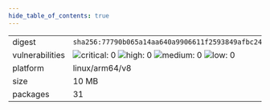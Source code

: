 ```yaml
---
hide_table_of_contents: true
---
```


<table>
<tr><td>digest</td><td><code>sha256:77790b065a14aa640a9906611f2593849afbc24e3dfe9ea845191d6d6b2b9ea3</code></td><tr><tr><td>vulnerabilities</td><td><img alt="critical: 0" src="https://img.shields.io/badge/critical-0-lightgrey"/> <img alt="high: 0" src="https://img.shields.io/badge/high-0-lightgrey"/> <img alt="medium: 0" src="https://img.shields.io/badge/medium-0-lightgrey"/> <img alt="low: 0" src="https://img.shields.io/badge/low-0-lightgrey"/> <!-- unspecified: 0 --></td></tr>
<tr><td>platform</td><td>linux/arm64/v8</td></tr>
<tr><td>size</td><td>10 MB</td></tr>
<tr><td>packages</td><td>31</td></tr>
</table>
</details></table>
</details>

<table></table>

